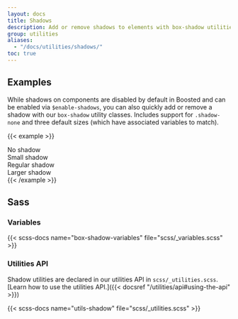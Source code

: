 ```yaml
---
layout: docs
title: Shadows
description: Add or remove shadows to elements with box-shadow utilities.
group: utilities
aliases:
  - "/docs/utilities/shadows/"
toc: true
---
```


## Examples

While shadows on components are disabled by default in Boosted and can be enabled via `$enable-shadows`, you can also quickly add or remove a shadow with our `box-shadow` utility classes. Includes support for `.shadow-none` and three default sizes (which have associated variables to match).

{{< example >}}
<div class="shadow-none p-3 mb-5 bg-light rounded">No shadow</div>
<div class="shadow-sm p-3 mb-5 bg-body rounded">Small shadow</div>
<div class="shadow p-3 mb-5 bg-body rounded">Regular shadow</div>
<div class="shadow-lg p-3 mb-5 bg-body rounded">Larger shadow</div>
{{< /example >}}

## Sass

### Variables

{{< scss-docs name="box-shadow-variables" file="scss/_variables.scss" >}}

### Utilities API

Shadow utilities are declared in our utilities API in `scss/_utilities.scss`. [Learn how to use the utilities API.]({{< docsref "/utilities/api#using-the-api" >}})

{{< scss-docs name="utils-shadow" file="scss/_utilities.scss" >}}
